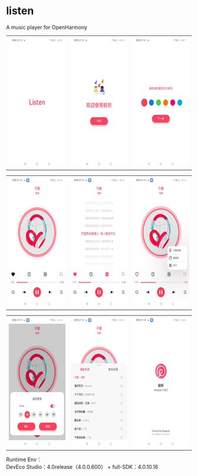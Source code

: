 # listen

A music player for OpenHarmony

<table>
<tr>
<td><center><img src="./img/1.jpeg" width="200" height="355"/></center></td>
<td><center><img src="./img/2.jpeg" width="200" height="355"/></center></td>
<td><center><img src="./img/3.jpeg" width="200" height="355"/></center></td>
</tr>
</table>
<table>
<tr>
<td><center><img src="./img/4.jpeg" width="200" height="355"/></center></td>
<td><center><img src="./img/5.jpeg" width="200" height="355"/></center></td>
<td><center><img src="./img/6.jpeg" width="200" height="355"/></center></td>
</tr>
</table>
<table>
<tr>
<td><center><img src="./img/7.jpeg" width="200" height="355"/></center></td>
<td><center><img src="./img/8.jpeg" width="200" height="355"/></center></td>
<td><center><img src="./img/9.jpeg" width="200" height="355"/></center></td>
</tr>
</table>

Runtime Env：  
DevEco Studio：4.0release（4.0.0.600） + full-SDK：4.0.10.16
